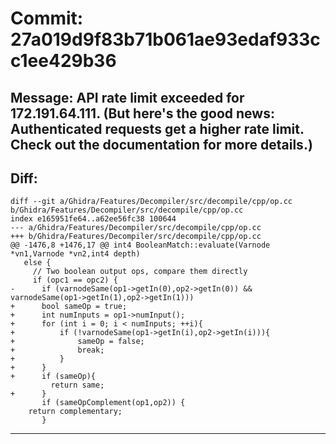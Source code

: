# Commit: 27a019d9f83b71b061ae93edaf933cc1ee429b36
## Message: API rate limit exceeded for 172.191.64.111. (But here's the good news: Authenticated requests get a higher rate limit. Check out the documentation for more details.)
## Diff:
```
diff --git a/Ghidra/Features/Decompiler/src/decompile/cpp/op.cc b/Ghidra/Features/Decompiler/src/decompile/cpp/op.cc
index e165951fe64..a62ee56fc38 100644
--- a/Ghidra/Features/Decompiler/src/decompile/cpp/op.cc
+++ b/Ghidra/Features/Decompiler/src/decompile/cpp/op.cc
@@ -1476,8 +1476,17 @@ int4 BooleanMatch::evaluate(Varnode *vn1,Varnode *vn2,int4 depth)
   else {
     // Two boolean output ops, compare them directly
     if (opc1 == opc2) {
-      if (varnodeSame(op1->getIn(0),op2->getIn(0)) && varnodeSame(op1->getIn(1),op2->getIn(1)))
+      bool sameOp = true;
+      int numInputs = op1->numInput();
+      for (int i = 0; i < numInputs; ++i){
+          if (!varnodeSame(op1->getIn(i),op2->getIn(i))){
+              sameOp = false;
+              break;
+          }
+      }
+      if (sameOp){
         return same;
+      }
       if (sameOpComplement(op1,op2)) {
 	return complementary;
       }
```
-----------------------------------
